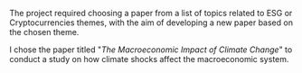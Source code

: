 The project required choosing a paper from a list of topics related to ESG or Cryptocurrencies themes, 
with the aim of developing a new paper based on the chosen theme.

I chose the paper titled "_The Macroeconomic Impact of Climate Change_" to conduct a study on how climate shocks 
affect the macroeconomic system.
